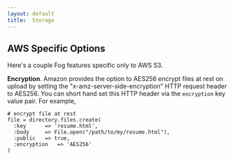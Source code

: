 ```yaml
---
layout: default
title:  Storage
---
```


## AWS Specific Options

Here's a couple Fog features specific only to AWS S3.

**Encryption**. Amazon provides the option to AES256 encrypt files at rest on 
upload by setting the "x-amz-server-side-encryption" HTTP request header to 
AES256. You can short hand set this HTTP header via the ````encryption```` key 
value pair. For example,

    # encrypt file at rest
    file = directory.files.create(
      :key      => 'resume.html',
      :body     => File.open("/path/to/my/resume.html"),
      :public   => true, 
      :encryption   => 'AES256'
    )

